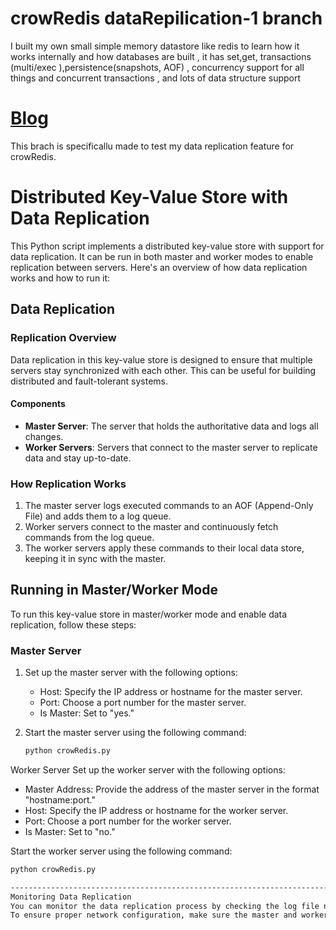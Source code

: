 # crowRedis dataRepilication-1 branch
I built my own small simple memory datastore like redis to learn how it works internally and how databases are built , it has set,get, transactions (multi/exec ),persistence(snapshots, AOF) , concurrency support for all things and concurrent transactions , and lots of data structure support

# [Blog](https://corvus-ikshana.hashnode.dev/crowredis-data-replication-delving-into-distributed-systems)

This brach is specificallu made to test my data replication feature for crowRedis.

# Distributed Key-Value Store with Data Replication

This Python script implements a distributed key-value store with support for data replication. It can be run in both master and worker modes to enable replication between servers. Here's an overview of how data replication works and how to run it:

## Data Replication

### Replication Overview

Data replication in this key-value store is designed to ensure that multiple servers stay synchronized with each other. This can be useful for building distributed and fault-tolerant systems.

#### Components

- **Master Server**: The server that holds the authoritative data and logs all changes.
- **Worker Servers**: Servers that connect to the master server to replicate data and stay up-to-date.

### How Replication Works

1. The master server logs executed commands to an AOF (Append-Only File) and adds them to a log queue.
2. Worker servers connect to the master and continuously fetch commands from the log queue.
3. The worker servers apply these commands to their local data store, keeping it in sync with the master.

## Running in Master/Worker Mode

To run this key-value store in master/worker mode and enable data replication, follow these steps:

### Master Server

1. Set up the master server with the following options:
   - Host: Specify the IP address or hostname for the master server.
   - Port: Choose a port number for the master server.
   - Is Master: Set to "yes."

2. Start the master server using the following command:
   ```bash
   python crowRedis.py
   

Worker Server
Set up the worker server with the following options:

- Master Address: Provide the address of the master server in the format "hostname:port."
- Host: Specify the IP address or hostname for the worker server.
- Port: Choose a port number for the worker server.
- Is Master: Set to "no."

Start the worker server using the following command:
   ```bash
   python crowRedis.py

---------------------------------------------------------------------------------------------------------------------------------------------------------------------------------------------------------------
Monitoring Data Replication
You can monitor the data replication process by checking the log file named server.log. It records information about connected workers, sent and received data, and errors.
To ensure proper network configuration, make sure the master and worker servers can communicate with each other.
